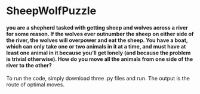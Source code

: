 # SheepWolfPuzzle
#### you are a shepherd tasked with getting sheep and wolves across a river for some reason. If the wolves ever outnumber the sheep on either side of the river, the wolves will overpower and eat the sheep. You have a boat, which can only take one or two animals in it at a time, and must have at least one animal in it because you’ll get lonely (and because the problem is trivial otherwise). How do you move all the animals from one side of the river to the other?

To run the code, simply download three .py files and run. The output is the route of optimal moves. 
